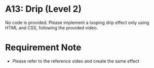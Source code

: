 # A13: Drip (Level 2)
No code is provided. Please implement a looping drip effect only using HTML and CSS, following the provided 
video.

# Requirement Note
- Please refer to the reference video and create the same effect